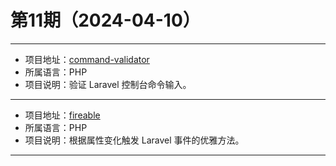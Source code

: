 # 第11期（2024-04-10）

---
- 项目地址：[command-validator](https://github.com/cerbero90/command-validator)
- 所属语言：PHP
- 项目说明：验证 Laravel 控制台命令输入。
---
- 项目地址：[fireable](https://github.com/envant/fireable)
- 所属语言：PHP
- 项目说明：根据属性变化触发 Laravel 事件的优雅方法。
---
